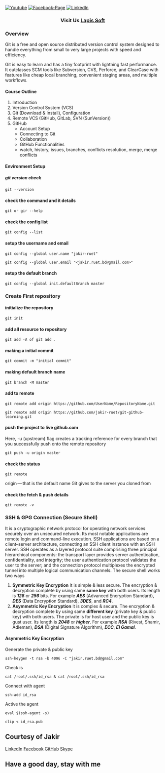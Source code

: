 [![Youtube][youtube-shield]][youtube-url]
[![Facebook-Page][facebook-shield]][facebook-url]
[![LinkedIn][linkedin-shield]][linkedin-url]

<h3 align="center">
   Visit Us <a href="http://www.lapissoft.com">Lapis Soft</a>
</h3>

### Overview

Git is a free and open source distributed version control system designed to handle everything from small to very large projects with speed and efficiency.

Git is easy to learn and has a tiny footprint with lightning fast performance. It outclasses SCM tools like Subversion, CVS, Perforce, and ClearCase with features like cheap local branching, convenient staging areas, and multiple workflows.

#### Course Outline

1. Introduction
2. Version Control System (VCS)
3. Git (Download & Install), Configuration
4. Remote VCS (GitHub, GitLab, SVN (SunVersion))
5. GitHub
   - Account Setup
   - Connecting to Git
   - Collaboration
   - GitHub Functionalities
   - watch, history, issues, branches, conflicts resolution, merge, merge conflicts

#### Environment Setup

##### git version check

```
git --version
```

#### check the command and it details

```
git or gir --help
```

#### check the config list

```
git config --list
```

#### setup the username and email

```
git config --global user.name "jakir-ruet"
```

```
git config --global user.email "<jakir.ruet.bd@gmail.com>"
```

#### setup the default branch

```
git config --global init.defaultBranch master
```

### Create First repository

#### initialize the repository

```
git init
```

#### add all resource to repository

```
git add -A of git add .
```

#### making a initial commit

```
git commit -m "initial commit"
```

#### making default branch name

```
git branch -M master
```

#### add to remote

```
git remote add origin https://github.com/UserName/RepositoryName.git
```

```
git remote add origin https://github.com/jakir-ruet/git-github-learning.git
```

#### push the project to live github.com

Here, -u (upstream) flag creates a tracking reference for every branch that you successfully push onto the remote repository

```
git push -u origin master
```

#### check the status

```
git remote
```

origin — that is the default name Git gives to the server you cloned from

#### check the fetch & push details

```
git remote -v

```

### SSH & GPG Connection (Secure Shell)

It is a cryptographic network protocol for operating network services securely over an unsecured network. Its most notable applications are remote login and command-line execution.
SSH applications are based on a client–server architecture, connecting an SSH client instance with an SSH server. SSH operates as a layered protocol suite comprising three principal hierarchical components: the transport layer provides server authentication, confidentiality, and integrity; the user authentication protocol validates the user to the server; and the connection protocol multiplexes the encrypted tunnel into multiple logical communication channels. The secure shell works two ways

1. **Symmetric Key Encryption**
It is simple & less secure. The encryption & decryption complete by using same **same key** with both users. Its length is ***128*** or ***256*** bits. For example ***AES*** (Advanced Encryption Standard), ***DES*** (Data Encryption Standard), ***3DES***, and ***RC4***.
2. **Asymmetric Key Encryption**
It is complex & secure. The encryption & decryption complete by using same **different key** (private key & public key) with both users. The private is for host user and the public key is gust user. Its length is ***2048*** or ***higher***. For example ***RSA*** (Rivest, Shamir, Adleman), ***DSA*** (Digital Signature Algorithm), ***ECC***, ***El Gamal***.

#### Asymmetric Key Encryption

Generate the private & public key

```
ssh-keygen -t rsa -b 4096 -C "jakir.ruet.bd@gmail.com"
```

Check is 

```
cat /root/.ssh/id_rsa & cat /root/.ssh/id_rsa
```

Connect with agent

```
ssh-add id_rsa
```

Active the agent

```
eval $(ssh-agent -s)
```

```
clip < id_rsa.pub
```

## Courtesy of Jakir

<a href="https://www.linkedin.com/in/jakir-ruet/">LinkedIn</a>
<a href="https://www.facebook.com/jakir.ruet">Facebook</a>
<a href="https://github.com/jakir-ruet">GitHub</a>
<a href="https://web.skype.com/?openPstnPage=true">Skype</a>

## Have a good day, stay with me

[youtube-shield]: https://img.shields.io/badge/-Youtube-black.svg?style=flat-square&logo=youtube&color=blue&logoColor=red
[youtube-url]: https://www.youtube.com/@LapisSoft/featured
[facebook-shield]: https://img.shields.io/badge/-Facebook-black.svg?style=flat-square&logo=facebook&color=pink&logoColor=blue
[facebook-url]: https://www.facebook.com/GoLapisSoft/
[linkedin-shield]: https://img.shields.io/badge/-LinkedIn-black.svg?style=flat-square&logo=linkedin&colorB=red
[linkedin-url]: https://www.linkedin.com/company/lapis-soft/

```

```
